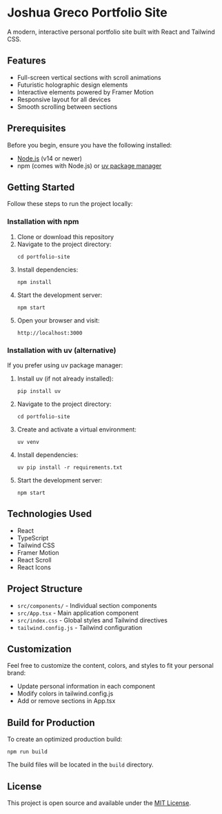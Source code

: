 # Joshua Greco Portfolio Site

A modern, interactive personal portfolio site built with React and Tailwind CSS.

## Features

- Full-screen vertical sections with scroll animations
- Futuristic holographic design elements
- Interactive elements powered by Framer Motion
- Responsive layout for all devices
- Smooth scrolling between sections

## Prerequisites

Before you begin, ensure you have the following installed:
- [Node.js](https://nodejs.org/) (v14 or newer)
- npm (comes with Node.js) or [uv package manager](https://github.com/astral-sh/uv)

## Getting Started

Follow these steps to run the project locally:

### Installation with npm

1. Clone or download this repository
2. Navigate to the project directory:
   ```
   cd portfolio-site
   ```
3. Install dependencies:
   ```
   npm install
   ```
4. Start the development server:
   ```
   npm start
   ```
5. Open your browser and visit:
   ```
   http://localhost:3000
   ```

### Installation with uv (alternative)

If you prefer using uv package manager:

1. Install uv (if not already installed):
   ```
   pip install uv
   ```
2. Navigate to the project directory:
   ```
   cd portfolio-site
   ```
3. Create and activate a virtual environment:
   ```
   uv venv
   ```
4. Install dependencies:
   ```
   uv pip install -r requirements.txt
   ```
5. Start the development server:
   ```
   npm start
   ```

## Technologies Used

- React
- TypeScript
- Tailwind CSS
- Framer Motion
- React Scroll
- React Icons

## Project Structure

- `src/components/` - Individual section components
- `src/App.tsx` - Main application component
- `src/index.css` - Global styles and Tailwind directives
- `tailwind.config.js` - Tailwind configuration

## Customization

Feel free to customize the content, colors, and styles to fit your personal brand:

- Update personal information in each component
- Modify colors in tailwind.config.js
- Add or remove sections in App.tsx

## Build for Production

To create an optimized production build:

```
npm run build
```

The build files will be located in the `build` directory.

## License

This project is open source and available under the [MIT License](LICENSE).
